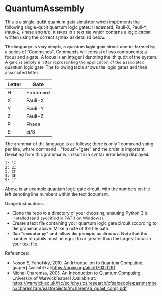# QuantumAssembly
This is a single-qubit quantum gate simulator which implements the following single-qubit quantum logic gates: Hadamard, Pauli-X, Pauli-Y, Pauli-Z, Phase and π/8. It takes in a text file which contains a logic circuit written using the correct syntax as detailed below.

The language is very simple, a quantum logic gate circuit can be formed by a series of "Commands". Commands will consist of two components; a focus and a gate. A focus is an integer i denoting the ith qubit of the system. A gate is simply a letter representing the application of the associated quantum logic gate. The following table shows the logic gates and their associated letter.

| Letter | Gate     |
|--------|----------|
| H      | Hadamard |
| X      | Pauli-X  |
| Y      | Pauli-Y  |
| Z      | Pauli-Z  |
| P      | Phase    |
| E      | pi/8     |

The grammar of the language is as follows; there is only 1 command string per line, where command = "focus"+"gate" and the order is important. Deviating from this grammar will result in a syntax error being displayed.

```
1: 1X
2: 2Z
3: 2P
4: 3E
5: 1Y
```

Above is an example quantum logic gate circuit, with the numbers on the left denoting line numbers within the text document.

Usage instructions:
- Clone the repo to a directory of your choosing, ensuring Python 3 is installed (and specified in PATH on Windows).
- Create a text file containing your quantum logic gate circuit according to the grammar above. Make a note of the file path.
- Run "executor.py" and follow the prompts as directed. Note that the number of qubits must be equal to or greater than the largest focus in your text file.

References:
- Noson S. Yanofsky, 2010.  An Introduction to Quantum Computing, [paper] Available at:<https://arxiv.org/abs/0708.0261>
- Michal Charemza, 2005. An Introduction to Quantum Computing, University of Warwick[paper] Available at:  <https://warwick.ac.uk/fac/sci/physics/research/cfsa/people/pastmembers/charemzam/pastprojects/mcharemza_quant_comp.pdf> 
